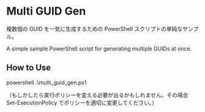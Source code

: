 # Multi GUID Gen
複数個の GUID を一気に生成するための PowerShell スクリプトの単純なサンプル。

A simple sample PowerShell script for generating multiple GUIDs at once.

## How to Use
powershell .\multi_guid_gen.ps1

（もしかしたら実行ポリシーを変える必要が出るかもしれません。その場合 Set-ExecutionPolicy でポリシーを適切に変更してください。）
